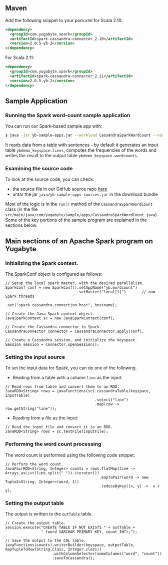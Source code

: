 ## Maven

Add the following snippet to your pom.xml for Scala 2.10:

```xml
<dependency>
  <groupId>com.yugabyte.spark</groupId>
  <artifactId>spark-cassandra-connector_2.10</artifactId>
  <version>2.0.5-yb-2</version>
</dependency>
```

For Scala 2.11:

```xml
<dependency>
  <groupId>com.yugabyte.spark</groupId>
  <artifactId>spark-cassandra-connector_2.11</artifactId>
  <version>2.0.5-yb-2</version>
</dependency>
```

## Sample Application

### Running the Spark word-count sample application

You can run our Spark-based sample app with:

```sh
$ java -jar yb-sample-apps.jar --workload CassandraSparkWordCount --nodes 127.0.0.1:9042
```

It reads data from a table with sentences - by default it generates an input table `ybdemo_keyspace.lines`, computes the frequencies of the words and writes the result to the output table `ybdemo_keyspace.wordcounts`.

### Examining the source code

To look at the source code, you can check:

- the source file in our GitHub source repo [here](https://github.com/Yugabyte/yugabyte-db/blob/master/java/yb-loadtester/src/main/java/com/yugabyte/sample/apps/CassandraSparkWordCount.java)
- untar the jar `java/yb-sample-apps-sources.jar` in the download bundle

Most of the logic is in the `run()` method of the `CassandraSparkWordCount` class (in the file `src/main/java/com/yugabyte/sample/apps/CassandraSparkWordCount.java`). Some of the key portions of the sample program are explained in the sections below.


## Main sections of an Apache Spark program on Yugabyte

### Initializing the Spark context.

The SparkConf object is configured as follows:

```
// Setup the local spark master, with the desired parallelism.
SparkConf conf = new SparkConf().setAppName("yb.wordcount")
                                .setMaster("local[1]")       // num Spark threads
                                .set("spark.cassandra.connection.host", hostname);

// Create the Java Spark context object.
JavaSparkContext sc = new JavaSparkContext(conf);

// Create the Cassandra connector to Spark.
CassandraConnector connector = CassandraConnector.apply(conf);

// Create a Cassandra session, and initialize the keyspace.
Session session = connector.openSession();
```

### Setting the input source

To set the input data for Spark, you can do one of the following.

- Reading from a table with a column `line` as the input:
```
// Read rows from table and convert them to an RDD.
JavaRDD<String> rows = javaFunctions(sc).cassandraTable(keyspace, inputTable)
                                        .select("line")
                                        .map(row -> row.getString("line"));
```

- Reading from a file as the input:
```
// Read the input file and convert it to an RDD.
JavaRDD<String> rows = sc.textFile(inputFile);
```

### Performing the word count processing

The word count is performed using the following code snippet:
```
// Perform the word count.
JavaPairRDD<String, Integer> counts = rows.flatMap(line -> Arrays.asList(line.split(" ")).iterator())
                                          .mapToPair(word -> new Tuple2<String, Integer>(word, 1))
                                          .reduceByKey((x, y) ->  x + y);
```

### Setting the output table

The output is written to the `outTable` table.
```
// Create the output table.
session.execute("CREATE TABLE IF NOT EXISTS " + outTable +
                " (word VARCHAR PRIMARY KEY, count INT);");

// Save the output to the CQL table.
javaFunctions(counts).writerBuilder(keyspace, outputTable, mapTupleToRow(String.class, Integer.class))
                     .withColumnSelector(someColumns("word", "count"))
                     .saveToCassandra();
```
